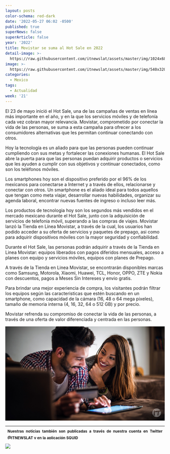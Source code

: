 ```yaml
---
layout: posts
color-schema: red-dark
date: '2022-05-27 06:02 -0500'
published: true
superNews: false
superArticle: false
year: '2022'
title: Movistar se suma al Hot Sale en 2022
detail-image: >-
  https://raw.githubusercontent.com/itnewslat/assets/master/img/1024x680/Compra-OnLine-g.jpg
image: >-
  https://raw.githubusercontent.com/itnewslat/assets/master/img/540x320/Compra-OnLine-p.jpg
categories:
  - Mexico
tags:
  - Actualidad
week: '21'
---
```

El 23 de mayo inició el Hot Sale, una de las campañas de ventas en línea más importante en el año, y en la que los servicios móviles y de telefonía cada vez cobran mayor relevancia. Movistar, comprometido por conectar la vida de las personas, se suma a esta campaña para ofrecer a los consumidores alternativas que les permitan continuar conectando con otros.

Hoy la tecnología es un aliado para que las personas pueden continuar cumpliendo con sus metas y fortalecer las conexiones humanas. El Hot Sale abre la puerta para que las personas puedan adquirir productos o servicios que les ayuden a cumplir con sus objetivos y continuar conectados, como son los teléfonos móviles.

Los smartphones hoy son el dispositivo preferido por el 96% de los mexicanos para conectarse a Internet y a través de ellos, relacionarse y conectar con otros. Un smartphone es el aliado ideal para todos aquellos que tengan como meta viajar, desarrollar nuevas habilidades, organizar su agenda laboral, encontrar nuevas fuentes de ingreso o incluso leer más.

Los productos de tecnologia hoy son los segundos más vendidos en el mercado mexicano durante el Hot Sale, junto con la adquisición de servicios de telefonia móvil, superando a las compras de viajes. Movistar lanzó la Tienda en Línea Movistar, a través de la cual, los usuarios han podido acceder a su oferta de servicios y paquetes de prepago, asi como para adquirir dispositivos móviles con la mayor seguridad y confiabilidad.

Durante el Hot Sale, las personas podrán adquirir a través de la Tienda en Linea Movistar: equipos liberados con pagos diferidos mensuales, acceso a planes con equipo y servicios móviles, equipos con planes de Prepago.

A través de la Tienda en Linea Movistar, se encontrarán disponibles marcas como Samsung, Motorola, Xiaomi, Huawei, TCL, Honor, OPPO, ZTE y Nokia con descuentos, pagos a Meses Sin Intereses y envio gratis.

Para brindar una mejor experiencia de compra, los visitantes podrán filtrar los equipos según las caracteristicas que estén buscando en un smartphone, como capacidad de la cámara (16, 48 o 64 mega pixeles), tamaño de memoria interna (4, 16, 32, 64 o 512 GB) y por precio.

Movistar refrenda su compromiso de conectar la vida de las personas, a través de una oferta de valor diferenciada y centrada en las personas.

![](https://raw.githubusercontent.com/itnewslat/assets/master/img/540x320/Compra-OnLine-p.jpg)

<table style="height: 42px;" width="569">
<tbody>
<tr>
<td style="text-align: justify;"><sub><strong>Nuestras noticias también son publicadas a través de nuestra cuenta en Twitter <a href="https://twitter.com/itnewslat?lang=es">@ITNEWSLAT</a> y en la aplicación <a href="https://squidapp.co/en/">SQUID</a></strong></sub></td>
</tr>
</tbody>
</table>

<img src="https://tracker.metricool.com/c3po.jpg?hash=56f88a41e39ab42c063cc51676587a04"/>